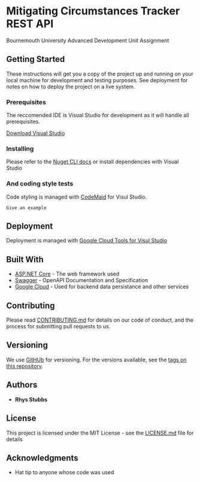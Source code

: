 # Mitigating Circumstances Tracker REST API

Bournemouth University Advanced Development Unit Assignment

## Getting Started

These instructions will get you a copy of the project up and running on your local machine for development and testing purposes. See deployment for notes on how to deploy the project on a live system.

### Prerequisites

The reccomended IDE is Visual Studio for development as it will handle all prerequisites.

[Download Visual Studio](https://visualstudio.microsoft.com/downloads/)


### Installing

Please refer to the [Nuget CLI docs](https://docs.microsoft.com/en-us/nuget/tools/nuget-exe-cli-reference) or install dependencies with Visual Studio

### And coding style tests

Code styling is managed with [CodeMaid](http://www.codemaid.net/) for Visul Studio.

```
Give an example
```

## Deployment

Deployment is managed with [Google Cloud Tools for Visul Studio](https://cloud.google.com/visual-studio/)

## Built With

* [ASP.NET Core](https://github.com/aspnet/AspNetCore) - The web framework used
* [Swagger](https://swagger.io/) - OpenAPI Documentation and Specification
* [Google Cloud](https://cloud.google.com/dotnet/) - Used for backend data persistance and other services

## Contributing

Please read [CONTRIBUTING.md](https://gist.github.com/PurpleBooth/b24679402957c63ec426) for details on our code of conduct, and the process for submitting pull requests to us.

## Versioning

We use [GitHUb](https://github.com/) for versioning. For the versions available, see the [tags on this repository](https://github.com/rhysstubbs/MitigatingCircumstanceTrackerAPI/tags). 

## Authors

* **Rhys Stubbs**

## License

This project is licensed under the MIT License - see the [LICENSE.md](LICENSE.md) file for details

## Acknowledgments

* Hat tip to anyone whose code was used
